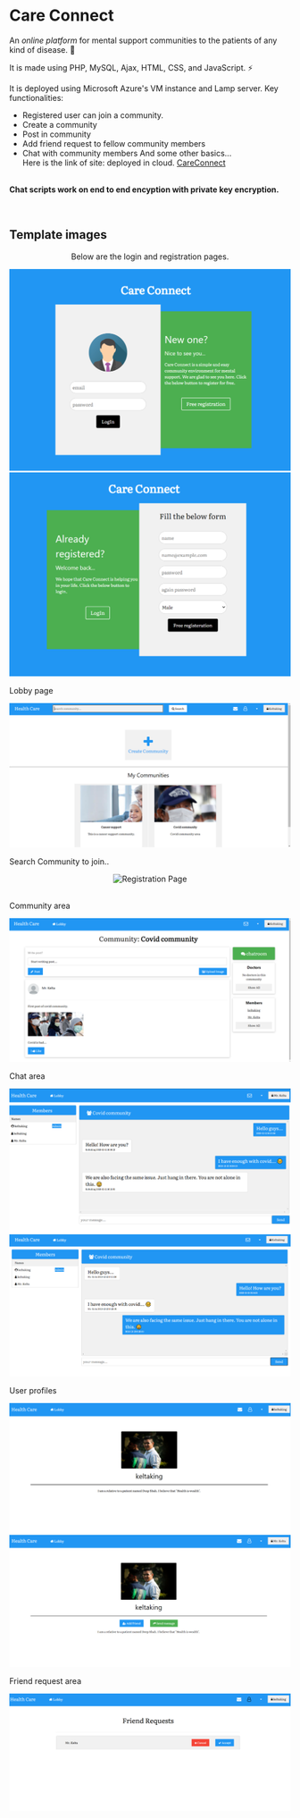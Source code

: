 # Care Connect
An *online platform* for mental support communities to the patients of any kind of disease. :wave:

It is made using PHP, MySQL, Ajax, HTML, CSS, and JavaScript. :zap:

It is deployed using Microsoft Azure's VM instance and Lamp server.
Key functionalities:
- Registered user can join a community.
- Create a community
- Post in community
- Add friend request to fellow community members
- Chat with community members
And some other basics...<br>
Here is the link of site: deployed in cloud. 
<a href="http://careconnect.centralus.cloudapp.azure.com/">CareConnect</a>
<br>
<b>Chat scripts work on end to end encyption with private key encryption.</b>

<p align="center"><b><br><h2>Template images</h2></b></p>

<p align="center">Below are the login and registration pages.</p>
<p align="center">
  
  <img src="https://github.com/Kelta-King/Kelta-King/blob/master/Images/login.PNG" title="Login Page">
<br>
  <img src="https://github.com/Kelta-King/Kelta-King/blob/master/Images/Registration.PNG" title="Registration Page">
  
</p>
Lobby page
<p align="center">
  
  <img src="https://github.com/Kelta-King/Kelta-King/blob/master/Images/lobby.PNG" title="Registration Page">

</p>
Search Community to join..
<p align="center">
  
  <img src="https://github.com/Kelta-King/Kelta-King/blob/master/Images/searchAndJoin.PNG" title="Registration Page">

</p>
<br>
Community area
<p align="center">
  
  <img src="https://github.com/Kelta-King/Kelta-King/blob/master/Images/communityArea.PNG" title="Registration Page">

</p>
Chat area
<p align="center">
  
  <img src="https://github.com/Kelta-King/Kelta-King/blob/master/Images/chatAreaOne.PNG" title="Registration Page">
  <br>
  <img src="https://github.com/Kelta-King/Kelta-King/blob/master/Images/chatAreaTwo.PNG" title="Registration Page">
  

</p>
User profiles
<p align="center">
  
  <img src="https://github.com/Kelta-King/Kelta-King/blob/master/Images/personalProfile.PNG" title="Registration Page">
  <img src="https://github.com/Kelta-King/Kelta-King/blob/master/Images/otherUserProfile.PNG" title="Registration Page">
  

</p>
Friend request area
<p align="center">
  
  <img src="https://github.com/Kelta-King/Kelta-King/blob/master/Images/friendRequestArea.PNG" title="Registration Page">
  

</p>
